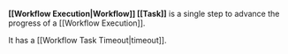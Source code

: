 **[[Workflow Execution|Workflow]] [[Task]]** is a single step to advance the progress of a [[Workflow Execution]].

It has a [[Workflow Task Timeout|timeout]].

